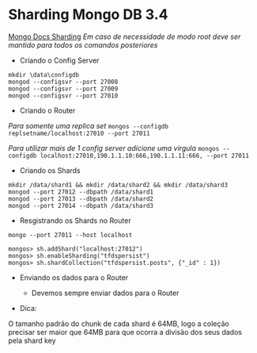 # Sharding Mongo DB 3.4
[Mongo Docs Sharding](https://docs.mongodb.com/manual/tutorial/deploy-shard-cluster/)
_Em caso de necessidade de modo root deve ser mantido para todos os comandos posteriores_

- Criando o Config Server

```
mkdir \data\configdb
mongod --configsvr --port 27008
mongod --configsvr --port 27009
mongod --configsvr --port 27010
```

- Criando o Router

_Para somente uma replica set_
```mongos --configdb replsetname/localhost:27010 --port 27011```

_Para utilizar mais de 1 config server adicione uma virgula_
```mongos --configdb localhost:27010,190.1.1.10:666,190.1.1.11:666, --port 27011```

- Criando os Shards

```
mkdir /data/shard1 && mkdir /data/shard2 && mkdir /data/shard3
mongod --port 27012 --dbpath /data/shard1
mongod --port 27013 --dbpath /data/shard2
mongod --port 27014 --dbpath /data/shard3
```

- Resgistrando os Shards no Router

```mongo --port 27011 --host localhost```	

```
mongos> sh.addShard("localhost:27012")  
mongos> sh.enableSharding("tfdspersist")  
mongos> sh.shardCollection("tfdspersist.posts", {"_id" : 1})    
```

- Enviando os dados para o Router
	
	- Devemos sempre enviar dados para o Router
- Dica:

O tamanho padrão do chunk de cada shard é 64MB, logo a coleção precisar ser maior que 64MB para que ocorra a divisão dos seus dados pela shard key
